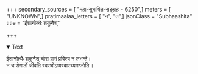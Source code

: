 +++
secondary_sources = [ "महा-सुभाषित-सङ्ग्रहः - 6250",]
meters = [ "UNKNOWN",]
pratimaalaa_letters = [ "न", "त",]
jsonClass = "Subhaashita"
title = "ईशानोत्थैः शकुनैश्"

+++

<details open><summary>Text</summary>

ईशानोत्थैः शकुनैश् चोरा ग्रामं प्रविश्य न लभन्ते।  
न च रोगार्तो जीवति स्वस्थोऽप्यस्वास्थ्यमाप्नोति॥
</details>
